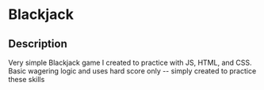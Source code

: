 # Blackjack

## Description

Very simple Blackjack game I created to practice with JS, HTML, and CSS. Basic wagering logic and uses hard score only -- simply created to practice these skills
